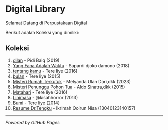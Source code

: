 # Digital Library

Selamat Datang di Perpustakaan Digital

Berikut adalah Koleksi yang dimiliki:
## Koleksi

1. [dilan](ebook/pidi-baiq-dilan-1.pdf) - Pidi Baiq (2019)
2. [Yang Fana Adalah Waktu](ebook/Yangfanaadalahwaktu.pdf) - Sapardi djoko damono (2018)
4. [tentang kamu](ebook/Tereliye-tentangkamu.pdf) - Tere liye (2016)
5. [bulan](ebook/Tereliye-bulan.pdf) - Tere liye (2015)
6. [Misteri Rumah Terkutuk](ebook/MisteriRumahTerkutuk.pdf) - Melyanda Ulan Dari,dkk (2023)
7. [Misteri Penunggu Pohon Tua](ebook/MisteriPenungguPohonTua.pdf) - Aldo Sinatra,dkk (2015)
8. [Matahari](ebook/Matahari-Tereliye.pdf) - Tere liye (2016)
9. [Linimasa](ebook/Linimasa.pdf) - @kisahhorror (2013)
10. [Bumi](ebook/Bumi-Tereliye.pdf) - Tere liye (2014)
11. [Resume Dr.Tengku](ebook/IkrimahQoirunNisa_157_ResumeDr.Tengku.pdf) - Ikrimah Qoirun Nisa (13040123140157)

---

*Powered by GitHub Pages*
